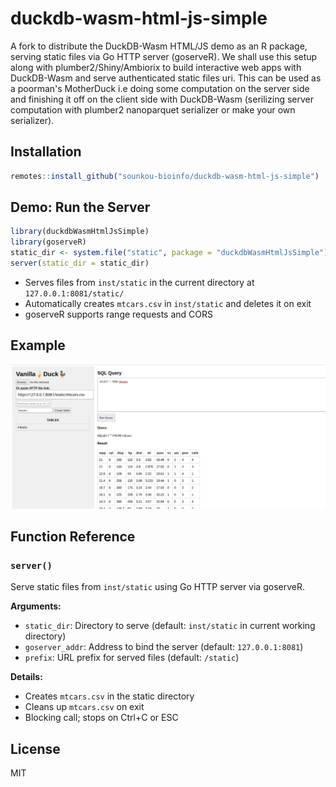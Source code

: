 # duckdb-wasm-html-js-simple

A fork to distribute the DuckDB-Wasm HTML/JS demo as an R package, serving static files via Go HTTP server (goserveR). We shall use this setup along with plumber2/Shiny/Ambiorix to build interactive web apps with DuckDB-Wasm and serve authenticated static files uri. This can be used as a poorman's MotherDuck i.e doing some computation on the server side and finishing it off on the client side with DuckDB-Wasm (serilizing server computation with plumber2 nanoparquet serializer or make your own serializer).

## Installation

```r
remotes::install_github("sounkou-bioinfo/duckdb-wasm-html-js-simple")
```

## Demo: Run the Server

```r
library(duckdbWasmHtmlJsSimple)
library(goserveR)
static_dir <- system.file("static", package = "duckdbWasmHtmlJsSimple")
server(static_dir = static_dir)
```

- Serves files from `inst/static` in the current directory at `127.0.0.1:8081/static/`
- Automatically creates `mtcars.csv` in `inst/static` and deletes it on exit
- goserveR supports range requests and CORS

## Example

![Screenshot](inst/static/mtcarsFomhttp.png)

## Function Reference

### `server()`

Serve static files from `inst/static` using Go HTTP server via goserveR.

**Arguments:**
- `static_dir`: Directory to serve (default: `inst/static` in current working directory)
- `goserver_addr`: Address to bind the server (default: `127.0.0.1:8081`)
- `prefix`: URL prefix for served files (default: `/static`)

**Details:**
- Creates `mtcars.csv` in the static directory
- Cleans up `mtcars.csv` on exit
- Blocking call; stops on Ctrl+C or ESC

## License
MIT
